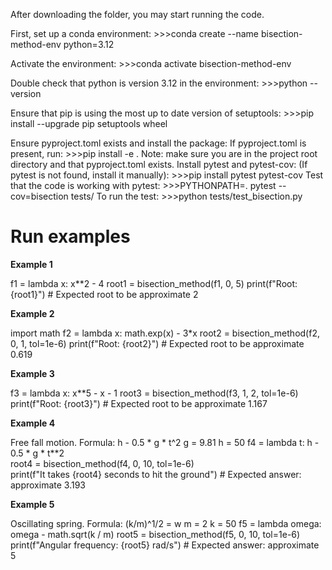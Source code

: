 After downloading the folder, you may start running the code.

First, set up a conda environment:
    >>>conda create --name bisection-method-env python=3.12

Activate the environment:
    >>>conda activate bisection-method-env

Double check that python is version 3.12 in the environment:
    >>>python --version

Ensure that pip is using the most up to date version of setuptools:
    >>>pip install --upgrade pip setuptools wheel

Ensure pyproject.toml exists and install the package:
If pyproject.toml is present, run:
    >>>pip install -e .
Note: make sure you are in the project root directory and that pyproject.toml exists.
Install pytest and pytest-cov:
(If pytest is not found, install it manually):
    >>>pip install pytest pytest-cov
Test that the code is working with pytest:
    >>>PYTHONPATH=. pytest --cov=bisection tests/
To run the test:
    >>>python tests/test_bisection.py

    


# Run examples

**Example 1**

f1 = lambda x: x**2 - 4
root1 = bisection_method(f1, 0, 5)
print(f"Root: {root1}") # Expected root to be approximate 2

**Example 2**

import math
f2 = lambda x: math.exp(x) - 3*x 
root2 = bisection_method(f2, 0, 1, tol=1e-6)
print(f"Root: {root2}")  # Expected root to be approximate 0.619

**Example 3**

f3 = lambda x: x**5 - x - 1 
root3 = bisection_method(f3, 1, 2, tol=1e-6)
print(f"Root: {root3}")  # Expected root to be approximate 1.167

**Example 4**

Free fall motion. Formula: h - 0.5 * g * t^2
g = 9.81
h = 50
f4 = lambda t: h - 0.5 * g * t**2  
root4 = bisection_method(f4, 0, 10, tol=1e-6)  
print(f"It takes {root4} seconds to hit the ground")  # Expected answer: approximate 3.193

**Example 5**

Oscillating spring. Formula: (k/m)^1/2 = w
m = 2 
k = 50
f5 = lambda omega: omega - math.sqrt(k / m) 
root5 = bisection_method(f5, 0, 10, tol=1e-6) 
print(f"Angular frequency: {root5} rad/s")  # Expected answer: approximate 5
